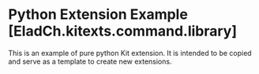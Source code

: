 # Python Extension Example [EladCh.kitexts.command.library]

This is an example of pure python Kit extension. It is intended to be copied and serve as a template to create new extensions.

